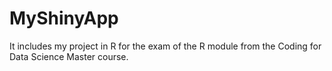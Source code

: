 # MyShinyApp
It includes my project in R for the exam of the R module from the Coding for Data Science Master course.
